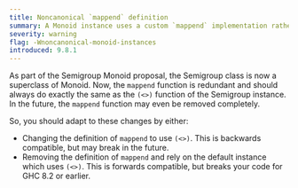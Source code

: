 ```yaml
---
title: Noncanonical `mappend` definition
summary: A Monoid instance uses a custom `mappend` implementation rather than re-using the default `(<>)` operation from its Semigroup instance.
severity: warning
flag: -Wnoncanonical-monoid-instances
introduced: 9.8.1
---
```


As part of the Semigroup Monoid proposal, the Semigroup class is now a
superclass of Monoid. Now, the `mappend` function is redundant and should
always do exactly the same as the `(<>)` function of the Semigroup instance.
In the future, the `mappend` function may even be removed completely.

So, you should adapt to these changes by either:

* Changing the definition of `mappend` to use `(<>)`. This is backwards compatible, but may break in the future.
* Removing the definition of `mappend` and rely on the default instance which uses `(<>)`. This is forwards compatible, but breaks your code for GHC 8.2 or earlier.

